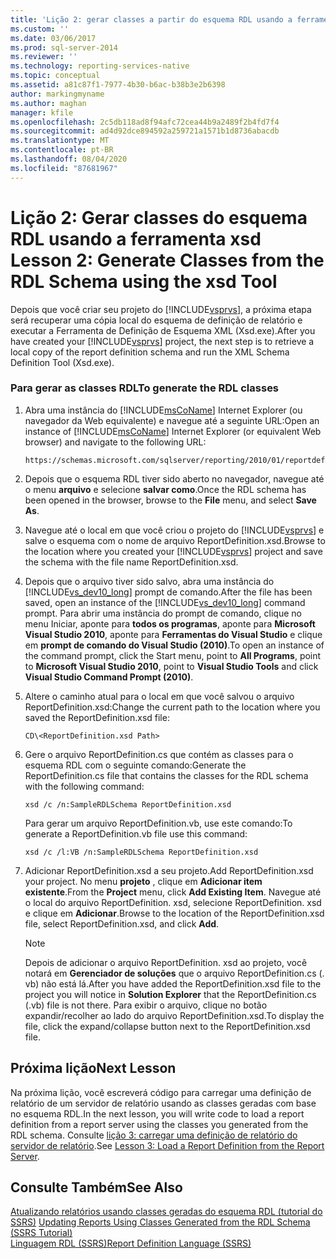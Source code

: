 ```yaml
---
title: 'Lição 2: gerar classes a partir do esquema RDL usando a ferramenta xsd | Microsoft Docs'
ms.custom: ''
ms.date: 03/06/2017
ms.prod: sql-server-2014
ms.reviewer: ''
ms.technology: reporting-services-native
ms.topic: conceptual
ms.assetid: a81c87f1-7977-4b30-b6ac-b38b3e2b6398
author: markingmyname
ms.author: maghan
manager: kfile
ms.openlocfilehash: 2c5db118ad8f94afc72cea44b9a2489f2b4fd7f4
ms.sourcegitcommit: ad4d92dce894592a259721a1571b1d8736abacdb
ms.translationtype: MT
ms.contentlocale: pt-BR
ms.lasthandoff: 08/04/2020
ms.locfileid: "87681967"
---
```

# <a name="lesson-2-generate-classes-from-the-rdl-schema-using-the-xsd-tool"></a><span data-ttu-id="15f7d-102">Lição 2: Gerar classes do esquema RDL usando a ferramenta xsd </span><span class="sxs-lookup"><span data-stu-id="15f7d-102">Lesson 2: Generate Classes from the RDL Schema using the xsd Tool</span></span>
  <span data-ttu-id="15f7d-103">Depois que você criar seu projeto do [!INCLUDE[vsprvs](../includes/vsprvs-md.md)], a próxima etapa será recuperar uma cópia local do esquema de definição de relatório e executar a Ferramenta de Definição de Esquema XML (Xsd.exe).</span><span class="sxs-lookup"><span data-stu-id="15f7d-103">After you have created your [!INCLUDE[vsprvs](../includes/vsprvs-md.md)] project, the next step is to retrieve a local copy of the report definition schema and run the XML Schema Definition Tool (Xsd.exe).</span></span>  
  
### <a name="to-generate-the-rdl-classes"></a><span data-ttu-id="15f7d-104">Para gerar as classes RDL</span><span class="sxs-lookup"><span data-stu-id="15f7d-104">To generate the RDL classes</span></span>  
  
1.  <span data-ttu-id="15f7d-105">Abra uma instância do [!INCLUDE[msCoName](../includes/msconame-md.md)] Internet Explorer (ou navegador da Web equivalente) e navegue até a seguinte URL:</span><span class="sxs-lookup"><span data-stu-id="15f7d-105">Open an instance of [!INCLUDE[msCoName](../includes/msconame-md.md)] Internet Explorer (or equivalent Web browser) and navigate to the following URL:</span></span>  
  
    ```  
    https://schemas.microsoft.com/sqlserver/reporting/2010/01/reportdefinition/ReportDefinition.xsd  
    ```  
  
2.  <span data-ttu-id="15f7d-106">Depois que o esquema RDL tiver sido aberto no navegador, navegue até o menu **arquivo** e selecione **salvar como**.</span><span class="sxs-lookup"><span data-stu-id="15f7d-106">Once the RDL schema has been opened in the browser, browse to the **File** menu, and select **Save As**.</span></span>  
  
3.  <span data-ttu-id="15f7d-107">Navegue até o local em que você criou o projeto do [!INCLUDE[vsprvs](../includes/vsprvs-md.md)] e salve o esquema com o nome de arquivo ReportDefinition.xsd.</span><span class="sxs-lookup"><span data-stu-id="15f7d-107">Browse to the location where you created your [!INCLUDE[vsprvs](../includes/vsprvs-md.md)] project and save the schema with the file name ReportDefinition.xsd.</span></span>  
  
4.  <span data-ttu-id="15f7d-108">Depois que o arquivo tiver sido salvo, abra uma instância do [!INCLUDE[vs_dev10_long](../includes/vs-dev10-long-md.md)] prompt de comando.</span><span class="sxs-lookup"><span data-stu-id="15f7d-108">After the file has been saved, open an instance of the [!INCLUDE[vs_dev10_long](../includes/vs-dev10-long-md.md)] command prompt.</span></span> <span data-ttu-id="15f7d-109">Para abrir uma instância do prompt de comando, clique no menu Iniciar, aponte para **todos os programas**, aponte para **Microsoft Visual Studio 2010**, aponte para **Ferramentas do Visual Studio** e clique em **prompt de comando do Visual Studio (2010)**.</span><span class="sxs-lookup"><span data-stu-id="15f7d-109">To open an instance of the command prompt, click the Start menu, point to **All Programs**, point to **Microsoft Visual Studio 2010**, point to **Visual Studio Tools** and click **Visual Studio Command Prompt (2010)**.</span></span>  
  
5.  <span data-ttu-id="15f7d-110">Altere o caminho atual para o local em que você salvou o arquivo ReportDefinition.xsd:</span><span class="sxs-lookup"><span data-stu-id="15f7d-110">Change the current path to the location where you saved the ReportDefinition.xsd file:</span></span>  
  
     `CD\<ReportDefinition.xsd Path>`  
  
6.  <span data-ttu-id="15f7d-111">Gere o arquivo ReportDefinition.cs que contém as classes para o esquema RDL com o seguinte comando:</span><span class="sxs-lookup"><span data-stu-id="15f7d-111">Generate the ReportDefinition.cs file that contains the classes for the RDL schema with the following command:</span></span>  
  
     `xsd /c /n:SampleRDLSchema ReportDefinition.xsd`  
  
     <span data-ttu-id="15f7d-112">Para gerar um arquivo ReportDefinition.vb, use este comando:</span><span class="sxs-lookup"><span data-stu-id="15f7d-112">To generate a ReportDefinition.vb file use this command:</span></span>  
  
     `xsd /c /l:VB /n:SampleRDLSchema ReportDefinition.xsd`  
  
7.  <span data-ttu-id="15f7d-113">Adicionar ReportDefinition.xsd a seu projeto.</span><span class="sxs-lookup"><span data-stu-id="15f7d-113">Add ReportDefinition.xsd your project.</span></span> <span data-ttu-id="15f7d-114">No menu **projeto** , clique em **Adicionar item existente**.</span><span class="sxs-lookup"><span data-stu-id="15f7d-114">From the **Project** menu, click **Add Existing Item**.</span></span> <span data-ttu-id="15f7d-115">Navegue até o local do arquivo ReportDefinition. xsd, selecione ReportDefinition. xsd e clique em **Adicionar**.</span><span class="sxs-lookup"><span data-stu-id="15f7d-115">Browse to the location of the ReportDefinition.xsd file, select ReportDefinition.xsd, and click **Add**.</span></span>  
  
    > [!NOTE]  
    >  <span data-ttu-id="15f7d-116">Depois de adicionar o arquivo ReportDefinition. xsd ao projeto, você notará em **Gerenciador de soluções** que o arquivo ReportDefinition.cs (. vb) não está lá.</span><span class="sxs-lookup"><span data-stu-id="15f7d-116">After you have added the ReportDefinition.xsd file to the project you will notice in **Solution Explorer** that the ReportDefinition.cs (.vb) file is not there.</span></span> <span data-ttu-id="15f7d-117">Para exibir o arquivo, clique no botão expandir/recolher ao lado do arquivo ReportDefinition.xsd.</span><span class="sxs-lookup"><span data-stu-id="15f7d-117">To display the file, click the expand/collapse button next to the ReportDefinition.xsd file.</span></span>  
  
## <a name="next-lesson"></a><span data-ttu-id="15f7d-118">Próxima lição</span><span class="sxs-lookup"><span data-stu-id="15f7d-118">Next Lesson</span></span>  
 <span data-ttu-id="15f7d-119">Na próxima lição, você escreverá código para carregar uma definição de relatório de um servidor de relatório usando as classes geradas com base no esquema RDL.</span><span class="sxs-lookup"><span data-stu-id="15f7d-119">In the next lesson, you will write code to load a report definition from a report server using the classes you generated from the RDL schema.</span></span> <span data-ttu-id="15f7d-120">Consulte [lição 3: carregar uma definição de relatório do servidor de relatório](../../2014/tutorials/lesson-3-load-a-report-definition-from-the-report-server.md).</span><span class="sxs-lookup"><span data-stu-id="15f7d-120">See [Lesson 3: Load a Report Definition from the Report Server](../../2014/tutorials/lesson-3-load-a-report-definition-from-the-report-server.md).</span></span>  
  
## <a name="see-also"></a><span data-ttu-id="15f7d-121">Consulte Também</span><span class="sxs-lookup"><span data-stu-id="15f7d-121">See Also</span></span>  
 <span data-ttu-id="15f7d-122">[Atualizando relatórios usando classes geradas do esquema RDL &#40;tutorial do SSRS&#41;](../../2014/tutorials/updating-reports-using-classes-generated-from-the-rdl-schema-ssrs-tutorial.md) </span><span class="sxs-lookup"><span data-stu-id="15f7d-122">[Updating Reports Using Classes Generated from the RDL Schema &#40;SSRS Tutorial&#41;](../../2014/tutorials/updating-reports-using-classes-generated-from-the-rdl-schema-ssrs-tutorial.md) </span></span>  
 [<span data-ttu-id="15f7d-123">Linguagem RDL &#40;SSRS&#41;</span><span class="sxs-lookup"><span data-stu-id="15f7d-123">Report Definition Language &#40;SSRS&#41;</span></span>](../reporting-services/reports/report-definition-language-ssrs.md)  
  
  
